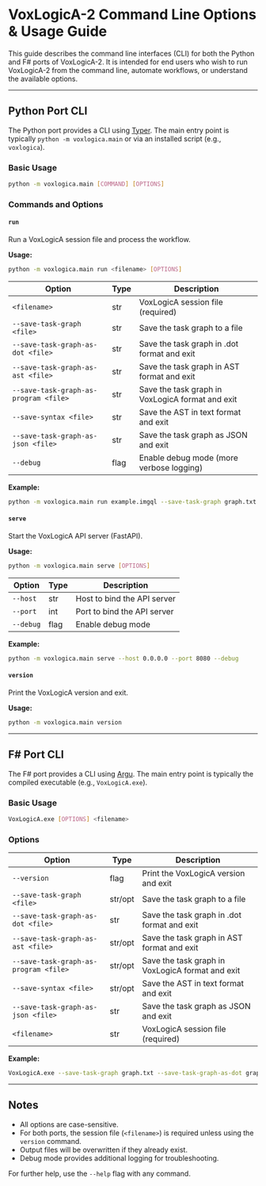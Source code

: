 # VoxLogicA-2 Command Line Options & Usage Guide

This guide describes the command line interfaces (CLI) for both the Python and F# ports of VoxLogicA-2. It is intended for end users who wish to run VoxLogicA-2 from the command line, automate workflows, or understand the available options.

---

## Python Port CLI

The Python port provides a CLI using [Typer](https://typer.tiangolo.com/). The main entry point is typically `python -m voxlogica.main` or via an installed script (e.g., `voxlogica`).

### Basic Usage

```sh
python -m voxlogica.main [COMMAND] [OPTIONS]
```

### Commands and Options

#### `run`

Run a VoxLogicA session file and process the workflow.

**Usage:**

```sh
python -m voxlogica.main run <filename> [OPTIONS]
```

| Option                                | Type | Description                                      |
| ------------------------------------- | ---- | ------------------------------------------------ |
| `<filename>`                          | str  | VoxLogicA session file (required)                |
| `--save-task-graph <file>`            | str  | Save the task graph to a file                    |
| `--save-task-graph-as-dot <file>`     | str  | Save the task graph in .dot format and exit      |
| `--save-task-graph-as-ast <file>`     | str  | Save the task graph in AST format and exit       |
| `--save-task-graph-as-program <file>` | str  | Save the task graph in VoxLogicA format and exit |
| `--save-syntax <file>`                | str  | Save the AST in text format and exit             |
| `--save-task-graph-as-json <file>`    | str  | Save the task graph as JSON and exit             |
| `--debug`                             | flag | Enable debug mode (more verbose logging)         |

**Example:**

```sh
python -m voxlogica.main run example.imgql --save-task-graph graph.txt --debug
```

#### `serve`

Start the VoxLogicA API server (FastAPI).

**Usage:**

```sh
python -m voxlogica.main serve [OPTIONS]
```

| Option    | Type | Description                 |
| --------- | ---- | --------------------------- |
| `--host`  | str  | Host to bind the API server |
| `--port`  | int  | Port to bind the API server |
| `--debug` | flag | Enable debug mode           |

**Example:**

```sh
python -m voxlogica.main serve --host 0.0.0.0 --port 8080 --debug
```

#### `version`

Print the VoxLogicA version and exit.

**Usage:**

```sh
python -m voxlogica.main version
```

---

## F# Port CLI

The F# port provides a CLI using [Argu](https://fsprojects.github.io/Argu/). The main entry point is typically the compiled executable (e.g., `VoxLogicA.exe`).

### Basic Usage

```sh
VoxLogicA.exe [OPTIONS] <filename>
```

### Options

| Option                                | Type    | Description                                      |
| ------------------------------------- | ------- | ------------------------------------------------ |
| `--version`                           | flag    | Print the VoxLogicA version and exit             |
| `--save-task-graph <file>`            | str/opt | Save the task graph to a file                    |
| `--save-task-graph-as-dot <file>`     | str     | Save the task graph in .dot format and exit      |
| `--save-task-graph-as-ast <file>`     | str/opt | Save the task graph in AST format and exit       |
| `--save-task-graph-as-program <file>` | str/opt | Save the task graph in VoxLogicA format and exit |
| `--save-syntax <file>`                | str/opt | Save the AST in text format and exit             |
| `--save-task-graph-as-json <file>`    | str     | Save the task graph as JSON and exit             |
| `<filename>`                          | str     | VoxLogicA session file (required)                |

**Example:**

```sh
VoxLogicA.exe --save-task-graph graph.txt --save-task-graph-as-dot graph.dot example.imgql
```

---

## Notes

- All options are case-sensitive.
- For both ports, the session file (`<filename>`) is required unless using the `version` command.
- Output files will be overwritten if they already exist.
- Debug mode provides additional logging for troubleshooting.

For further help, use the `--help` flag with any command.
